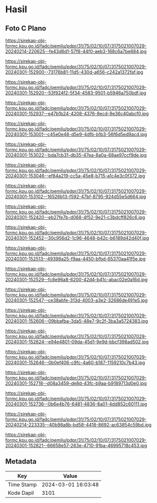 # Hasil

## Foto C Plano

https://sirekap-obj-formc.kpu.go.id/fadc/pemilu/pdpr/31/75/02/10/07/3175021007029-20240214-220625--fe43d6d1-57f8-44f0-aeb3-168c6a7be684.jpg

https://sirekap-obj-formc.kpu.go.id/fadc/pemilu/pdpr/31/75/02/10/07/3175021007029-20240301-152900--73176b81-11d5-430d-a656-c242a1372faf.jpg

https://sirekap-obj-formc.kpu.go.id/fadc/pemilu/pdpr/31/75/02/10/07/3175021007029-20240301-152920--53f924f2-5f34-4583-9501-b5946a750bdf.jpg

https://sirekap-obj-formc.kpu.go.id/fadc/pemilu/pdpr/31/75/02/10/07/3175021007029-20240301-152937--e47b1b24-4208-4376-8ecd-9e36c40abcf0.jpg

https://sirekap-obj-formc.kpu.go.id/fadc/pemilu/pdpr/31/75/02/10/07/3175021007029-20240301-153001--c45e0e48-d5e9-4dfb-b1b3-56f6d5ed9acd.jpg

https://sirekap-obj-formc.kpu.go.id/fadc/pemilu/pdpr/31/75/02/10/07/3175021007029-20240301-153022--bda7cb31-db35-47ea-8a0a-68ae97ccf9de.jpg

https://sirekap-obj-formc.kpu.go.id/fadc/pemilu/pdpr/31/75/02/10/07/3175021007029-20240301-153046--ef84a219-cc5a-45e8-b715-a1c4e3c0f372.jpg

https://sirekap-obj-formc.kpu.go.id/fadc/pemilu/pdpr/31/75/02/10/07/3175021007029-20240301-153102--16526b13-f592-47bf-8795-924d55e5d664.jpg

https://sirekap-obj-formc.kpu.go.id/fadc/pemilu/pdpr/31/75/02/10/07/3175021007029-20240301-152420--eb27fe7b-d068-4f52-9e21-c3bdcff826c6.jpg

https://sirekap-obj-formc.kpu.go.id/fadc/pemilu/pdpr/31/75/02/10/07/3175021007029-20240301-152452--30c956d2-1c96-4648-b42c-b6189d42d40f.jpg

https://sirekap-obj-formc.kpu.go.id/fadc/pemilu/pdpr/31/75/02/10/07/3175021007029-20240301-152513--49398a25-f9aa-4450-bfbd-65370aa41f5e.jpg

https://sirekap-obj-formc.kpu.go.id/fadc/pemilu/pdpr/31/75/02/10/07/3175021007029-20240301-152529--fc8e96a8-6200-42d4-b41c-abac02e0a16d.jpg

https://sirekap-obj-formc.kpu.go.id/fadc/pemilu/pdpr/31/75/02/10/07/3175021007029-20240301-152547--ce38abfe-313d-4003-a3e2-32686de491e5.jpg

https://sirekap-obj-formc.kpu.go.id/fadc/pemilu/pdpr/31/75/02/10/07/3175021007029-20240301-152606--09bbafba-3da5-48e7-9c2f-3ba3a5724383.jpg

https://sirekap-obj-formc.kpu.go.id/fadc/pemilu/pdpr/31/75/02/10/07/3175021007029-20240301-152624--e94e4801-09da-45d1-9e9d-bbcf398ad502.jpg

https://sirekap-obj-formc.kpu.go.id/fadc/pemilu/pdpr/31/75/02/10/07/3175021007029-20240301-152646--0b0ef406-c9fc-4a60-b187-1159210c7b43.jpg

https://sirekap-obj-formc.kpu.go.id/fadc/pemilu/pdpr/31/75/02/10/07/3175021007029-20240301-152718--d08a3459-de8d-43fc-b9aa-b9189713d0e0.jpg

https://sirekap-obj-formc.kpu.go.id/fadc/pemilu/pdpr/31/75/02/10/07/3175021007029-20240301-152736--0b6e4b76-6481-4836-8a01-4dd852c60111.jpg

https://sirekap-obj-formc.kpu.go.id/fadc/pemilu/pdpr/31/75/02/10/07/3175021007029-20240214-223335--40b98a8b-bd58-4418-8692-ac63854c59bd.jpg

https://sirekap-obj-formc.kpu.go.id/fadc/pemilu/pdpr/31/75/02/10/07/3175021007029-20240301-152821--66658e57-263e-4710-91ba-46995718c453.jpg


## Metadata

| Key        | Value               |
| ---------- | ------------------- |
| Time Stamp | 2024-03-01 16:03:48 |
| Kode Dapil | 3101                |



